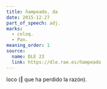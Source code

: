 ```yaml
---
title: ñampeado, da
date: 2015-12-27
part_of_speech: adj.
marks:
  - coloq.
  - Pan.
meaning_order: 1
source:
  name: DLE 23
  link: https://dle.rae.es/ñampeado
---
```


loco (‖ que ha perdido la razón).
